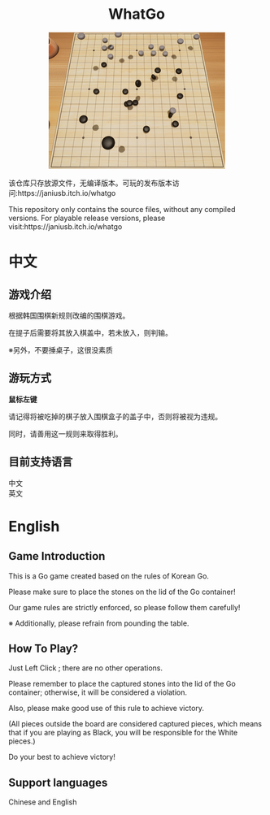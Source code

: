 <div align="center">
<h1>WhatGo</h1>
</div>
<div align="center">
<img src = "/whatgo.png">
</div>
<p>该仓库只存放源文件，无编译版本。可玩的发布版本访问:https://janiusb.itch.io/whatgo  </p>
<p>This repository only contains the source files, without any compiled versions. For playable release versions, please visit:https://janiusb.itch.io/whatgo</p>

# 中文
## 游戏介绍  
<p>根据韩国围棋新规则改编的围棋游戏。  </p>
<p>在提子后需要将其放入棋盖中，若未放入，则判输。  </p>
<p>※另外，不要捶桌子，这很没素质</p>

## 游玩方式  
**鼠标左键**  
<p>请记得将被吃掉的棋子放入围棋盒子的盖子中，否则将被视为违规。   </p>
<p>同时，请善用这一规则来取得胜利。   </p>

## 目前支持语言  
中文  
英文  

# English
## Game Introduction  
This is a Go game created based on the rules of Korean Go.   

Please make sure to place the stones on the lid of the Go container!  

Our game rules are strictly enforced, so please follow them carefully!  

※ Additionally, please refrain from pounding the table.  

## How To Play?
Just Left Click ; there are no other operations.  

Please remember to place the captured stones into the lid of the Go container; otherwise, it will be considered a violation.  

Also, please make good use of this rule to achieve victory.  

(All pieces outside the board are considered captured pieces, which means that if you are playing as Black, you will be responsible for the White pieces.)  

Do your best to achieve victory!  

## Support languages
Chinese and English
